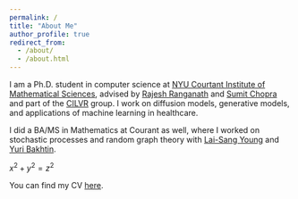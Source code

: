 ```yaml
---
permalink: /
title: "About Me"
author_profile: true
redirect_from: 
  - /about/
  - /about.html
---
```


I am a Ph.D. student in computer science at [NYU Courtant Institute of Mathematical Sciences](https://cims.nyu.edu/), advised by [Rajesh Ranganath](https://cims.nyu.edu/~rajeshr/) and [Sumit Chopra](https://spchopra.org/) and part of the [CILVR](https://wp.nyu.edu/cilvr/cilvr-people/) group. I work on diffusion models, generative models, and applications of machine learning in healthcare. 

I did a BA/MS in Mathematics at Courant as well, where I worked on stochastic processes and random graph theory with [Lai-Sang Young](https://math.nyu.edu/people/profiles/YOUNG_Lai-Sang.html) and [Yuri Bakhtin](https://cims.nyu.edu/~bakhtin/). 


$x^2 + y^2 = z^2$

You can find my CV [here](/files/singhal_raghav.pdf).